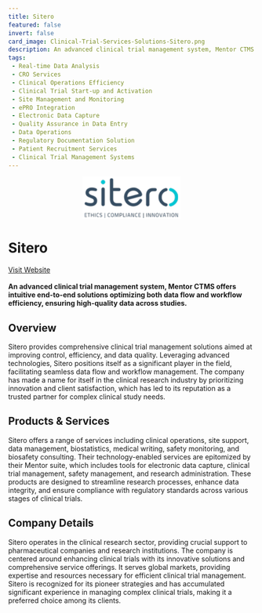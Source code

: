 ```yaml
---
title: Sitero
featured: false
invert: false
card_image: Clinical-Trial-Services-Solutions-Sitero.png
description: An advanced clinical trial management system, Mentor CTMS offers intuitive end-to-end solutions optimizing both data flow and workflow efficiency, ensuring high-quality data across studies.
tags: 
 - Real-time Data Analysis
 - CRO Services
 - Clinical Operations Efficiency
 - Clinical Trial Start-up and Activation
 - Site Management and Monitoring
 - ePRO Integration
 - Electronic Data Capture
 - Quality Assurance in Data Entry
 - Data Operations
 - Regulatory Documentation Solution
 - Patient Recruitment Services
 - Clinical Trial Management Systems
---
```


<div align="center">
<a href="https://sitero.com/technology/clinical/mentor-clinical-trial-management-system/">
<img src="Clinical-Trial-Services-Solutions-Sitero.png" alt="Logo" style="min-width: 200px; max-width: 600px; height: auto;" >
</a>
</div>

# Sitero
<a href="https://sitero.com/technology/clinical/mentor-clinical-trial-management-system/">Visit Website</a>
<br>
<br>
**An advanced clinical trial management system, Mentor CTMS offers intuitive end-to-end solutions optimizing both data flow and workflow efficiency, ensuring high-quality data across studies.**

## Overview
Sitero provides comprehensive clinical trial management solutions aimed at improving control, efficiency, and data quality. Leveraging advanced technologies, Sitero positions itself as a significant player in the field, facilitating seamless data flow and workflow management. The company has made a name for itself in the clinical research industry by prioritizing innovation and client satisfaction, which has led to its reputation as a trusted partner for complex clinical study needs.
## Products & Services 
Sitero offers a range of services including clinical operations, site support, data management, biostatistics, medical writing, safety monitoring, and biosafety consulting. Their technology-enabled services are epitomized by their Mentor suite, which includes tools for electronic data capture, clinical trial management, safety management, and research administration. These products are designed to streamline research processes, enhance data integrity, and ensure compliance with regulatory standards across various stages of clinical trials.
## Company Details 
Sitero operates in the clinical research sector, providing crucial support to pharmaceutical companies and research institutions. The company is centered around enhancing clinical trials with its innovative solutions and comprehensive service offerings. It serves global markets, providing expertise and resources necessary for efficient clinical trial management. Sitero is recognized for its pioneer strategies and has accumulated significant experience in managing complex clinical trials, making it a preferred choice among its clients.

